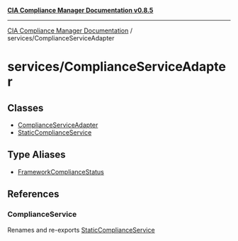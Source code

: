 [**CIA Compliance Manager Documentation v0.8.5**](../../README.md)

***

[CIA Compliance Manager Documentation](../../modules.md) / services/ComplianceServiceAdapter

# services/ComplianceServiceAdapter

## Classes

- [ComplianceServiceAdapter](classes/ComplianceServiceAdapter.md)
- [StaticComplianceService](classes/StaticComplianceService.md)

## Type Aliases

- [FrameworkComplianceStatus](type-aliases/FrameworkComplianceStatus.md)

## References

### ComplianceService

Renames and re-exports [StaticComplianceService](classes/StaticComplianceService.md)
